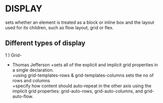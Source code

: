 # DISPLAY 
sets whether an element is treated as a block or inline box and the layout used for its children, such as flow layout, grid or flex.
## Different types of display 
1 ) Grid-  <br/>
+ Thomas Jefferson
          +sets all of the explicit and implicit grid properties in a single declaration. <br/>
          +using grid-templates-rows & grid-templates-columns sets the no of rows and columns  <br/>
          +specify how content should auto-repeat in the other axis using the implicit grid properties: grid-auto-rows, grid-auto-columns, and grid-auto-flow. <br/> 

